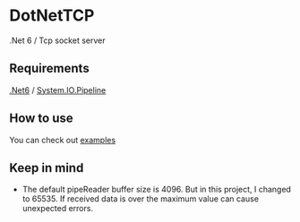 # DotNetTCP

.Net 6 / Tcp socket server

## Requirements

[.Net6](https://dotnet.microsoft.com/en-us/download) / [System.IO.Pipeline](https://www.nuget.org/packages/System.IO.Pipelines/)

## How to use

You can check out [examples](https://github.com/yoonbigbear/DotNetTCP/tree/main/example)

## Keep in mind

- The default pipeReader buffer size is 4096. But in this project, I changed to 65535.
  If received data is over the maximum value can cause unexpected errors.
